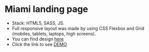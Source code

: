 # Miami landing page
- Stack: HTML5, SASS, JS.
- Full responsive layout was made by using CSS Flexbox and Grid (mobiles, tablets, laptops, high screens).
- You can find design [here](https://www.figma.com/file/hhtGde1r4hMr5wghrKm6vl/KatVR?node-id=159%3A0)
- Click the link to see [DEMO](https://igor-stasiv.github.io/kat_vr/)
